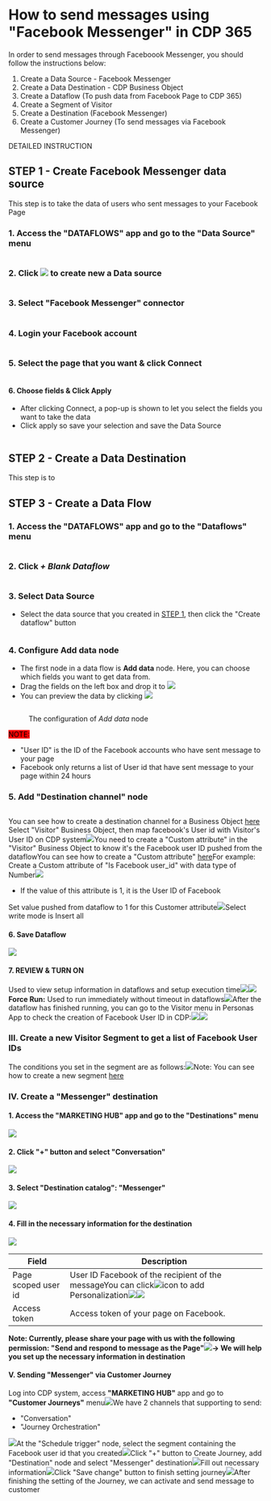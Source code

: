 # How to send messages using "Facebook Messenger" in CDP 365

In order to send messages through Faceboook Messenger, you should follow the instructions below:

1. Create a Data Source - Facebook Messenger&#x20;
2. Create a Data Destination - CDP Business Object
3. Create a Dataflow (To push data from Facebook Page to CDP 365)
4. Create a Segment of Visitor
5. Create a Destination (Facebook Messenger)
6. Create a Customer Journey (To send messages via Facebook Messenger)



DETAILED INSTRUCTION

## STEP 1 - Create Facebook Messenger data source <a href="#i.-create-a-new-data-source-to-get-the-list-of-users-who-have-sent-messages-to-your-page" id="i.-create-a-new-data-source-to-get-the-list-of-users-who-have-sent-messages-to-your-page"></a>

This step is to take the data of users who sent messages to your Facebook Page

### 1.  Access the "DATAFLOWS" app and go to the "Data Source" menu <a href="#id-1.-access-the-dataflows-app-and-go-to-the-data-source-menu" id="id-1.-access-the-dataflows-app-and-go-to-the-data-source-menu"></a>

<figure><img src="https://2980605795-files.gitbook.io/~/files/v0/b/gitbook-x-prod.appspot.com/o/spaces%2FmECwNqMNUmu6OXHSYgDv%2Fuploads%2FUeKUuVd9H6Qacei9gBw0%2Fimage.png?alt=media&#x26;token=a028f24a-f7ad-4339-9c17-e396294a8551" alt=""><figcaption></figcaption></figure>

### 2. Click ![](<../../.gitbook/assets/image (1630).png>) to create new a Data source <a href="#id-2.-click--to-create-new-a-data-source" id="id-2.-click--to-create-new-a-data-source"></a>

<figure><img src="https://2980605795-files.gitbook.io/~/files/v0/b/gitbook-x-prod.appspot.com/o/spaces%2FmECwNqMNUmu6OXHSYgDv%2Fuploads%2FbMebD2Hh3fnFho1nu0xB%2Fimage.png?alt=media&#x26;token=a023408a-631b-4783-ac6c-55c497dc0ae3" alt=""><figcaption></figcaption></figure>

### 3. Select "Facebook Messenger" connector <a href="#id-3.-select-facebook-page-connector" id="id-3.-select-facebook-page-connector"></a>

<figure><img src="../../.gitbook/assets/image (1911).png" alt=""><figcaption></figcaption></figure>

### 4. Login your Facebook account <a href="#id-4.-login-your-facebook-account" id="id-4.-login-your-facebook-account"></a>

<figure><img src="../../.gitbook/assets/image (894).png" alt=""><figcaption></figcaption></figure>

### 5. Select the page that you want & click Connect <a href="#id-5.-select-the-page-that-you-want" id="id-5.-select-the-page-that-you-want"></a>

<figure><img src="../../.gitbook/assets/image (2268).png" alt=""><figcaption></figcaption></figure>

#### 6. Choose fields & Click Apply <a href="#id-7.-click-apply-button-to-finish-creating-data-source" id="id-7.-click-apply-button-to-finish-creating-data-source"></a>

* After clicking Connect, a pop-up is shown to let you select the fields you want to take the data
* Click apply so save your selection and save the Data Source

<figure><img src="../../.gitbook/assets/image (749).png" alt=""><figcaption></figcaption></figure>

## STEP 2 - Create a Data Destination

This step is to&#x20;

## STEP 3 - Create a Data Flow <a href="#ii.-set-up-dataflow-to-push-facebook-user-id-data-to-visitor-business-object-in-the-cdp-system" id="ii.-set-up-dataflow-to-push-facebook-user-id-data-to-visitor-business-object-in-the-cdp-system"></a>

### 1. Access the "DATAFLOWS" app and go to the "Dataflows" menu <a href="#id-1.-access-the-dataflows-app-and-go-to-the-dataflows-menu" id="id-1.-access-the-dataflows-app-and-go-to-the-dataflows-menu"></a>

<figure><img src="https://2980605795-files.gitbook.io/~/files/v0/b/gitbook-x-prod.appspot.com/o/spaces%2FmECwNqMNUmu6OXHSYgDv%2Fuploads%2Fx2fs6NH4qLYZR9pr1mV3%2Fimage.png?alt=media&#x26;token=8915dcf8-9723-4ec7-8885-b0f10e86040f" alt=""><figcaption></figcaption></figure>

### 2. Click _+ Blank Dataflow_ <a href="#id-2.-click--blank-dataflow" id="id-2.-click--blank-dataflow"></a>

<figure><img src="../../.gitbook/assets/image (1853).png" alt=""><figcaption></figcaption></figure>

### 3. Select Data Source  <a href="#id-3.-select-the-facebook-page-data-source-that-you-created-then-click-the-create-dataflow-button" id="id-3.-select-the-facebook-page-data-source-that-you-created-then-click-the-create-dataflow-button"></a>

* Select the data source that you created in [STEP 1](how-to-send-messages-using-facebook-messenger-in-cdp-365.md#i.-create-a-new-data-source-to-get-the-list-of-users-who-have-sent-messages-to-your-page), then click the "Create dataflow" button

<figure><img src="../../.gitbook/assets/image (649).png" alt=""><figcaption></figcaption></figure>

### 4. Configure Add data node <a href="#id-4.-select-the-field-you-want-to-get-the-data" id="id-4.-select-the-field-you-want-to-get-the-data"></a>

* The first node in a data flow is **Add data** node. Here, you can choose which fields you want to get data from.
* Drag the fields on the left box and drop it to ![](<../../.gitbook/assets/image (2560).png>)
* You can preview the data by clicking ![](<../../.gitbook/assets/image (2153).png>)

<figure><img src="https://2980605795-files.gitbook.io/~/files/v0/b/gitbook-x-prod.appspot.com/o/spaces%2FmECwNqMNUmu6OXHSYgDv%2Fuploads%2Fj3Duu2FHppNBH21LOnKd%2Fimage.png?alt=media&#x26;token=f5e8a6ed-5c62-4310-96d9-aafeb6bdfa04" alt=""><figcaption><p>The configuration of <em>Add data</em> node</p></figcaption></figure>

<mark style="background-color:red;">NOTE:</mark>

* "User ID" is the ID of the Facebook accounts who have sent message to your page
* Facebook only returns a list of User id that have sent message to your page within 24 hours

### 5. Add "Destination channel" node <a href="#id-5.-add-destination-channel-node" id="id-5.-add-destination-channel-node"></a>

<figure><img src="https://2980605795-files.gitbook.io/~/files/v0/b/gitbook-x-prod.appspot.com/o/spaces%2FmECwNqMNUmu6OXHSYgDv%2Fuploads%2Fun5y1YX95CL7fM8D2ZPA%2Fimage.png?alt=media&#x26;token=99817fd5-eb1e-4e6a-80a2-fcc14984265e" alt=""><figcaption></figcaption></figure>

You can see how to create a destination channel for a Business Object [here](https://docs.antsomi.com/cdp-365-user-guide/quick-start-guide/how-to-create-a-destination-channel-in-dataflows)​Select "Visitor" Business Object, then map facebook's User id with Visitor's User ID on CDP system![](https://2980605795-files.gitbook.io/~/files/v0/b/gitbook-x-prod.appspot.com/o/spaces%2FmECwNqMNUmu6OXHSYgDv%2Fuploads%2F8EHCl5acSo9jszzpJQ7i%2Fimage.png?alt=media\&token=41574f70-67b2-4aab-8b62-09a11ad9e3d8)You need to create a "Custom attribute" in the "Visitor" Business Object to know it's the Facebook user ID pushed from the dataflowYou can see how to create a "Custom attribute" [here](https://docs.antsomi.com/cdp-365-user-guide/quick-start-guide/how-to-create-attribute-for-customer-visitors)​For example: Create a Custom attribute of "Is Facebook user\_id" with data type of Number![](https://2980605795-files.gitbook.io/~/files/v0/b/gitbook-x-prod.appspot.com/o/spaces%2FmECwNqMNUmu6OXHSYgDv%2Fuploads%2FI5wMP3dZCDMuP8HtW2Tn%2Fimage.png?alt=media\&token=f0ebda7b-60bb-420f-b8a5-9d622990777a)

* If the value of this attribute is 1, it is the User ID of Facebook

Set value pushed from dataflow to 1 for this Customer attribute![](https://2980605795-files.gitbook.io/~/files/v0/b/gitbook-x-prod.appspot.com/o/spaces%2FmECwNqMNUmu6OXHSYgDv%2Fuploads%2F1clvYgO7CYnx9aoiTs5B%2Fimage.png?alt=media\&token=8fee2779-4949-4d58-ad6e-fe2b9acdd42c)Select write mode is Insert all

#### 6. Save Dataflow <a href="#id-6.-save-dataflow" id="id-6.-save-dataflow"></a>

![](https://2980605795-files.gitbook.io/~/files/v0/b/gitbook-x-prod.appspot.com/o/spaces%2FmECwNqMNUmu6OXHSYgDv%2Fuploads%2FjD0mMGQHOCJu87FY86Ic%2Fimage.png?alt=media\&token=c9920864-f695-4a96-8d30-dc641a466441)

#### 7. **REVIEW & TURN ON** <a href="#id-7.-review-and-turn-on" id="id-7.-review-and-turn-on"></a>

Used to view setup information in dataflows and setup execution time![](https://2980605795-files.gitbook.io/~/files/v0/b/gitbook-x-prod.appspot.com/o/spaces%2FmECwNqMNUmu6OXHSYgDv%2Fuploads%2FCpBT9BEbapa0GD93rOZi%2Fimage.png?alt=media\&token=912a4d07-5502-4610-a9f4-f890ad94c4f9)![](https://2980605795-files.gitbook.io/~/files/v0/b/gitbook-x-prod.appspot.com/o/spaces%2FmECwNqMNUmu6OXHSYgDv%2Fuploads%2Fz07OgDzR3nNT1I3EZUVM%2Fimage.png?alt=media\&token=aec991a3-cc16-4dee-ba77-f50d1935bd8c)**Force Run:** Used to run immediately without timeout in dataflows![](https://2980605795-files.gitbook.io/~/files/v0/b/gitbook-x-prod.appspot.com/o/spaces%2FmECwNqMNUmu6OXHSYgDv%2Fuploads%2FRHjWEYyhS8iEx7JwwQHR%2Fimage.png?alt=media\&token=45c8d868-b7e7-4912-b1ed-7fc94c670e54)After the dataflow has finished running, you can go to the Visitor menu in Personas App to check the creation of Facebook User ID in CDP:![](https://2980605795-files.gitbook.io/~/files/v0/b/gitbook-x-prod.appspot.com/o/spaces%2FmECwNqMNUmu6OXHSYgDv%2Fuploads%2Fz2Su0aKnYypJYn9ULyMx%2Fimage.png?alt=media\&token=b4e5ed35-432b-47b3-8ed6-f93588356b7a)![](https://2980605795-files.gitbook.io/~/files/v0/b/gitbook-x-prod.appspot.com/o/spaces%2FmECwNqMNUmu6OXHSYgDv%2Fuploads%2FhjA8YVV7pYvREe2yWJlt%2Fimage.png?alt=media\&token=006a9bc1-12ea-447a-a224-9100a99a2852)

### III. Create a new Visitor Segment to get a list of Facebook User IDs <a href="#iii.-create-a-new-visitor-segment-to-get-a-list-of-facebook-user-ids" id="iii.-create-a-new-visitor-segment-to-get-a-list-of-facebook-user-ids"></a>

The conditions you set in the segment are as follows:![](https://2980605795-files.gitbook.io/~/files/v0/b/gitbook-x-prod.appspot.com/o/spaces%2FmECwNqMNUmu6OXHSYgDv%2Fuploads%2FFZXgoNGQ2WWY7nr7dewv%2Fimage.png?alt=media\&token=5e3d5500-ebb4-4c49-b497-f6fc1d233183)Note: You can see how to create a new segment [here](https://docs.antsomi.com/cdp-365-user-guide/quick-start-guide/how-to-create-a-new-segment)​

### IV. Create a "Messenger" destination  <a href="#iv.-create-a-messenger-destination" id="iv.-create-a-messenger-destination"></a>

#### 1. Access the "MARKETING HUB" app and go to the "Destinations" menu <a href="#id-1.-access-the-marketing-hub-app-and-go-to-the-destinations-menu" id="id-1.-access-the-marketing-hub-app-and-go-to-the-destinations-menu"></a>

![](https://2980605795-files.gitbook.io/~/files/v0/b/gitbook-x-prod.appspot.com/o/spaces%2FmECwNqMNUmu6OXHSYgDv%2Fuploads%2FRB7p3czQw62dLyG5fe3a%2Fimage.png?alt=media\&token=5b5e2bce-12fd-4e38-b3ac-de7a6e1d3ebe)

#### 2. Click "+" button and select "Conversation" <a href="#id-2.-click--button-and-select-conversation" id="id-2.-click--button-and-select-conversation"></a>

![](https://2980605795-files.gitbook.io/~/files/v0/b/gitbook-x-prod.appspot.com/o/spaces%2FmECwNqMNUmu6OXHSYgDv%2Fuploads%2FeXOPnfMcORroQSeQ3yJ4%2Fimage.png?alt=media\&token=35386e34-b079-4df4-b94d-b8122eab9610)

#### 3. Select "Destination catalog": "Messenger" <a href="#id-3.-select-destination-catalog-messenger" id="id-3.-select-destination-catalog-messenger"></a>

![](https://2980605795-files.gitbook.io/~/files/v0/b/gitbook-x-prod.appspot.com/o/spaces%2FmECwNqMNUmu6OXHSYgDv%2Fuploads%2F8U6lsMvyIcNQkJ8TgVdF%2Fimage.png?alt=media\&token=039e3ac7-f67a-4b96-9cc7-baedfe254957)

#### 4. Fill in the necessary information for the destination <a href="#id-4.-fill-in-the-necessary-information-for-the-destination" id="id-4.-fill-in-the-necessary-information-for-the-destination"></a>

![](https://2980605795-files.gitbook.io/~/files/v0/b/gitbook-x-prod.appspot.com/o/spaces%2FmECwNqMNUmu6OXHSYgDv%2Fuploads%2FExXFefswk3vHAr50Qepk%2Fimage.png?alt=media\&token=17167bfa-077e-453a-adfe-f435d9560cd8)

| Field               | Description                                                                                                                                                                                                                                                                                                                                                                                                                                                                                                                                                                                                                                                                                                                                         |
| ------------------- | --------------------------------------------------------------------------------------------------------------------------------------------------------------------------------------------------------------------------------------------------------------------------------------------------------------------------------------------------------------------------------------------------------------------------------------------------------------------------------------------------------------------------------------------------------------------------------------------------------------------------------------------------------------------------------------------------------------------------------------------------- |
| Page scoped user id | User ID Facebook of the recipient of the messageYou can click![](https://2980605795-files.gitbook.io/~/files/v0/b/gitbook-x-prod.appspot.com/o/spaces%2FmECwNqMNUmu6OXHSYgDv%2Fuploads%2Fe5GNX79BQkdc2wru0gQr%2Fimage.png?alt=media\&token=bb7a2947-cb86-40bc-b2c8-1be9cd72f634)icon to add Personalization![](https://2980605795-files.gitbook.io/~/files/v0/b/gitbook-x-prod.appspot.com/o/spaces%2FmECwNqMNUmu6OXHSYgDv%2Fuploads%2FaK2Onn4iUKS7obVPwv6R%2Fimage.png?alt=media\&token=38496508-3116-44d2-b58a-273635687ffb)​![](https://2980605795-files.gitbook.io/~/files/v0/b/gitbook-x-prod.appspot.com/o/spaces%2FmECwNqMNUmu6OXHSYgDv%2Fuploads%2FCAFOxcD2195HNTP7Cfbw%2Fimage.png?alt=media\&token=f36e874e-6fe2-435b-a68b-37826fbac79f)​ |
| Access token        | Access token of your page on Facebook.                                                                                                                                                                                                                                                                                                                                                                                                                                                                                                                                                                                                                                                                                                              |

**Note: Currently, please share your page with us with the following permission: "Send and respond to message as the Page"​**![](https://2980605795-files.gitbook.io/~/files/v0/b/gitbook-x-prod.appspot.com/o/spaces%2FmECwNqMNUmu6OXHSYgDv%2Fuploads%2Ffl39rp7WsSm9xY9deaTZ%2Fimage.png?alt=media\&token=f4e82a44-480e-4e5c-a234-6a523ddbd361)**​-> We will help you set up the necessary information in destination​**

#### V. Sending "Messenger" via Customer Journey <a href="#v.-sending-messenger-via-customer-journey" id="v.-sending-messenger-via-customer-journey"></a>

Log into CDP system, access **"MARKETING HUB"** app and go to **"Customer Journeys"** menu![](https://2980605795-files.gitbook.io/~/files/v0/b/gitbook-x-prod.appspot.com/o/spaces%2FmECwNqMNUmu6OXHSYgDv%2Fuploads%2FVP19xnZV2JvVmId0MRIC%2Fimage.png?alt=media\&token=d9cceea5-710d-45f1-92fc-d01f2e584b3a)We have 2 channels that supporting to send:

* "Conversation"
* "Journey Orchestration"

![](https://2980605795-files.gitbook.io/~/files/v0/b/gitbook-x-prod.appspot.com/o/spaces%2FmECwNqMNUmu6OXHSYgDv%2Fuploads%2F8B6y2tmzF1iMkY4PnNry%2Fimage.png?alt=media\&token=1dbf11d5-83fd-4cba-b97e-1dee90e51669)At the "Schedule trigger" node, select the segment containing the Facebook user id that you created![](https://2980605795-files.gitbook.io/~/files/v0/b/gitbook-x-prod.appspot.com/o/spaces%2FmECwNqMNUmu6OXHSYgDv%2Fuploads%2FxAmhCAzW8VcUaBRtRGr0%2Fimage.png?alt=media\&token=87f42fb9-bb77-4b52-ab69-bd5f77987b5c)Click "+" button to Create Journey, add "Destination" node and select "Messenger" destination![](https://2980605795-files.gitbook.io/~/files/v0/b/gitbook-x-prod.appspot.com/o/spaces%2FmECwNqMNUmu6OXHSYgDv%2Fuploads%2FZluJCMk5vCyiOqUQYff4%2Fimage.png?alt=media\&token=2da41f6d-be98-440b-940e-f02431a85503)Fill out necessary information![](https://2980605795-files.gitbook.io/~/files/v0/b/gitbook-x-prod.appspot.com/o/spaces%2FmECwNqMNUmu6OXHSYgDv%2Fuploads%2FUbpQ2U0OMB2QpFnHMVWd%2Fimage.png?alt=media\&token=317063db-8afd-4d53-b58c-615a4b7b93fe)Click "Save change" button to finish setting journey![](https://2980605795-files.gitbook.io/~/files/v0/b/gitbook-x-prod.appspot.com/o/spaces%2FmECwNqMNUmu6OXHSYgDv%2Fuploads%2F0XauWU0JULWsJGs0YYmR%2Fimage.png?alt=media\&token=4b923c50-598a-42f2-887b-dc080a3a4957)After finishing the setting of the Journey, we can activate and send message to customer

##
